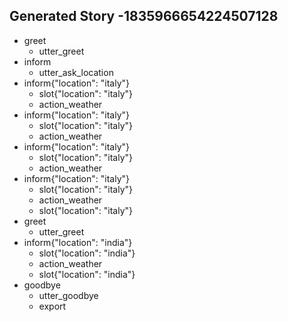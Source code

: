 ## Generated Story -1835966654224507128
* greet
    - utter_greet
* inform
    - utter_ask_location
* inform{"location": "italy"}
    - slot{"location": "italy"}
    - action_weather
* inform{"location": "italy"}
    - slot{"location": "italy"}
    - action_weather
* inform{"location": "italy"}
    - slot{"location": "italy"}
    - action_weather
* inform{"location": "italy"}
    - slot{"location": "italy"}
    - action_weather
    - slot{"location": "italy"}
* greet
    - utter_greet
* inform{"location": "india"}
    - slot{"location": "india"}
    - action_weather
    - slot{"location": "india"}
* goodbye
    - utter_goodbye
    - export

